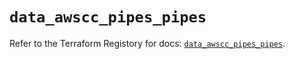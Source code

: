 # `data_awscc_pipes_pipes`

Refer to the Terraform Registory for docs: [`data_awscc_pipes_pipes`](https://registry.terraform.io/providers/hashicorp/awscc/0.70.0/docs/data-sources/pipes_pipes).
